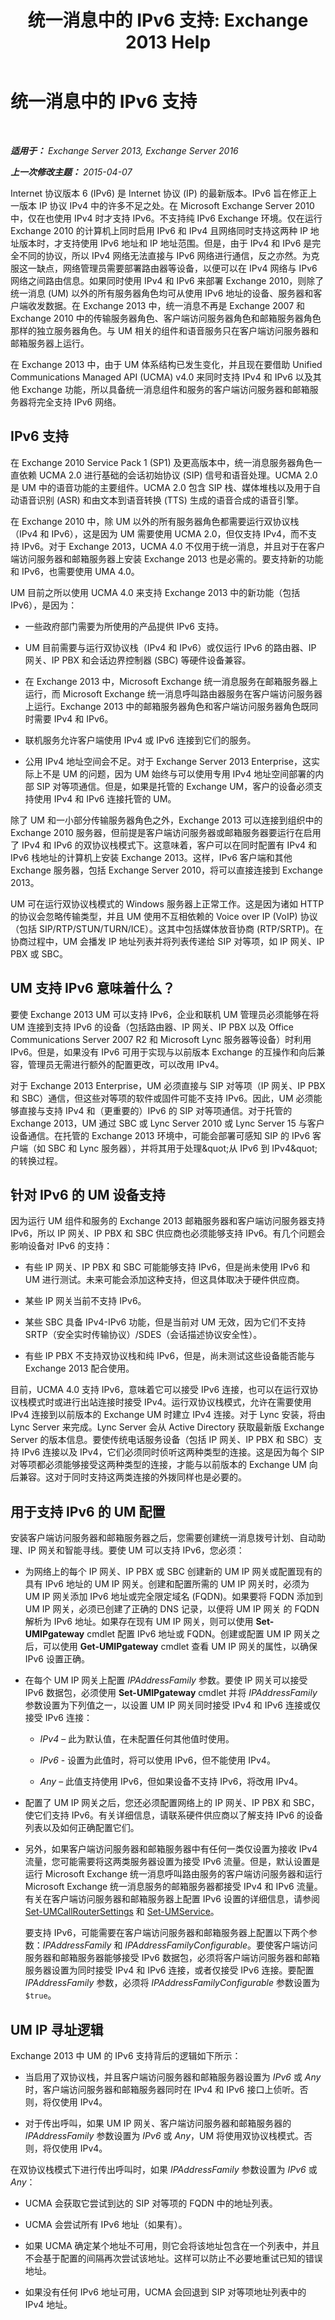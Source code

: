 ﻿---
title: '统一消息中的 IPv6 支持: Exchange 2013 Help'
TOCTitle: 统一消息中的 IPv6 支持
ms:assetid: 91242c85-ce4e-422a-954e-ab623d3d6939
ms:mtpsurl: https://technet.microsoft.com/zh-cn/library/JJ150536(v=EXCHG.150)
ms:contentKeyID: 50491027
ms.date: 05/21/2018
mtps_version: v=EXCHG.150
ms.translationtype: MT
---

# 统一消息中的 IPv6 支持

 

_**适用于：** Exchange Server 2013, Exchange Server 2016_

_**上一次修改主题：** 2015-04-07_

Internet 协议版本 6 (IPv6) 是 Internet 协议 (IP) 的最新版本。IPv6 旨在修正上一版本 IP 协议 IPv4 中的许多不足之处。在 Microsoft Exchange Server 2010 中，仅在也使用 IPv4 时才支持 IPv6。不支持纯 IPv6 Exchange 环境。仅在运行 Exchange 2010 的计算机上同时启用 IPv6 和 IPv4 且网络同时支持这两种 IP 地址版本时，才支持使用 IPv6 地址和 IP 地址范围。但是，由于 IPv4 和 IPv6 是完全不同的协议，所以 IPv4 网络无法直接与 IPv6 网络进行通信，反之亦然。为克服这一缺点，网络管理员需要部署路由器等设备，以便可以在 IPv4 网络与 IPv6 网络之间路由信息。如果同时使用 IPv4 和 IPv6 来部署 Exchange 2010，则除了统一消息 (UM) 以外的所有服务器角色均可从使用 IPv6 地址的设备、服务器和客户端收发数据。在 Exchange 2013 中，统一消息不再是 Exchange 2007 和 Exchange 2010 中的传输服务器角色、客户端访问服务器角色和邮箱服务器角色那样的独立服务器角色。与 UM 相关的组件和语音服务只在客户端访问服务器和邮箱服务器上运行。

在 Exchange 2013 中，由于 UM 体系结构已发生变化，并且现在要借助 Unified Communications Managed API (UCMA) v4.0 来同时支持 IPv4 和 IPv6 以及其他 Exchange 功能，所以具备统一消息组件和服务的客户端访问服务器和邮箱服务器将完全支持 IPv6 网络。

## IPv6 支持

在 Exchange 2010 Service Pack 1 (SP1) 及更高版本中，统一消息服务器角色一直依赖 UCMA 2.0 进行基础的会话初始协议 (SIP) 信号和语音处理。UCMA 2.0 是 UM 中的语音功能的主要组件。UCMA 2.0 包含 SIP 栈、媒体堆栈以及用于自动语音识别 (ASR) 和由文本到语音转换 (TTS) 生成的语音合成的语音引擎。

在 Exchange 2010 中，除 UM 以外的所有服务器角色都需要运行双协议栈（IPv4 和 IPv6），这是因为 UM 需要使用 UCMA 2.0，但仅支持 IPv4，而不支持 IPv6。对于 Exchange 2013，UCMA 4.0 不仅用于统一消息，并且对于在客户端访问服务器和邮箱服务器上安装 Exchange 2013 也是必需的。要支持新的功能和 IPv6，也需要使用 UMA 4.0。

UM 目前之所以使用 UCMA 4.0 来支持 Exchange 2013 中的新功能（包括 IPv6），是因为：

  - 一些政府部门需要为所使用的产品提供 IPv6 支持。

  - UM 目前需要与运行双协议栈（IPv4 和 IPv6）或仅运行 IPv6 的路由器、IP 网关、IP PBX 和会话边界控制器 (SBC) 等硬件设备兼容。

  - 在 Exchange 2013 中，Microsoft Exchange 统一消息服务在邮箱服务器上运行，而 Microsoft Exchange 统一消息呼叫路由器服务在客户端访问服务器上运行。Exchange 2013 中的邮箱服务器角色和客户端访问服务器角色既同时需要 IPv4 和 IPv6。

  - 联机服务允许客户端使用 IPv4 或 IPv6 连接到它们的服务。

  - 公用 IPv4 地址空间会不足。对于 Exchange Server 2013 Enterprise，这实际上不是 UM 的问题，因为 UM 始终与可以使用专用 IPv4 地址空间部署的内部 SIP 对等项通信。但是，如果是托管的 Exchange UM，客户的设备必须支持使用 IPv4 和 IPv6 连接托管的 UM。

除了 UM 和一小部分传输服务器角色之外，Exchange 2013 可以连接到组织中的 Exchange 2010 服务器，但前提是客户端访问服务器或邮箱服务器要运行在启用了 IPv4 和 IPv6 的双协议栈模式下。这意味着，客户可以在同时配置有 IPv4 和 IPv6 栈地址的计算机上安装 Exchange 2013。这样，IPv6 客户端和其他 Exchange 服务器，包括 Exchange Server 2010，将可以直接连接到 Exchange 2013。

UM 可在运行双协议栈模式的 Windows 服务器上正常工作。这是因为诸如 HTTP 的协议会忽略传输类型，并且 UM 使用不互相依赖的 Voice over IP (VoIP) 协议（包括 SIP/RTP/STUN/TURN/ICE）。这其中包括媒体放音协商 (RTP/SRTP)。在协商过程中，UM 会播发 IP 地址列表并将列表传递给 SIP 对等项，如 IP 网关、IP PBX 或 SBC。

## UM 支持 IPv6 意味着什么？

要使 Exchange 2013 UM 可以支持 IPv6，企业和联机 UM 管理员必须能够在将 UM 连接到支持 IPv6 的设备（包括路由器、IP 网关、IP PBX 以及 Office Communications Server 2007 R2 和 Microsoft Lync 服务器等设备）时利用 IPv6。但是，如果没有 IPv6 可用于实现与以前版本 Exchange 的互操作和向后兼容，管理员无需进行额外的配置更改，可以改用 IPv4。

对于 Exchange 2013 Enterprise，UM 必须直接与 SIP 对等项（IP 网关、IP PBX 和 SBC）通信，但这些对等项的软件或固件可能不支持 IPv6。因此，UM 必须能够直接与支持 IPv4 和（更重要的）IPv6 的 SIP 对等项通信。对于托管的 Exchange 2013，UM 通过 SBC 或 Lync Server 2010 或 Lync Server 15 与客户设备通信。在托管的 Exchange 2013 环境中，可能会部署可感知 SIP 的 IPv6 客户端（如 SBC 和 Lync 服务器），并将其用于处理\&quot;从 IPv6 到 IPv4\&quot;的转换过程。

## 针对 IPv6 的 UM 设备支持

因为运行 UM 组件和服务的 Exchange 2013 邮箱服务器和客户端访问服务器支持 IPv6，所以 IP 网关、IP PBX 和 SBC 供应商也必须能够支持 IPv6。有几个问题会影响设备对 IPv6 的支持：

  - 有些 IP 网关、IP PBX 和 SBC 可能能够支持 IPv6，但是尚未使用 IPv6 和 UM 进行测试。未来可能会添加这种支持，但这具体取决于硬件供应商。

  - 某些 IP 网关当前不支持 IPv6。

  - 某些 SBC 具备 IPv4-IPv6 功能，但是当前对 UM 无效，因为它们不支持 SRTP（安全实时传输协议）/SDES（会话描述协议安全性）。

  - 有些 IP PBX 不支持双协议栈和纯 IPv6，但是，尚未测试这些设备能否能与 Exchange 2013 配合使用。

目前，UCMA 4.0 支持 IPv6，意味着它可以接受 IPv6 连接，也可以在运行双协议栈模式时或进行出站连接时接受 IPv4。运行双协议栈模式，允许在需要使用 IPv4 连接到以前版本的 Exchange UM 时建立 IPv4 连接。对于 Lync 安装，将由 Lync Server 来完成。Lync Server 会从 Active Directory 获取最新版 Exchange Server 的版本信息。要使传统电话服务设备（包括 IP 网关、IP PBX 和 SBC）支持 IPv6 连接以及 IPv4，它们必须同时侦听这两种类型的连接。这是因为每个 SIP 对等项都必须能够接受这两种类型的连接，才能与以前版本的 Exchange UM 向后兼容。这对于同时支持这两类连接的外拨同样也是必要的。

## 用于支持 IPv6 的 UM 配置

安装客户端访问服务器和邮箱服务器之后，您需要创建统一消息拨号计划、自动助理、IP 网关和智能寻线。要使 UM 可以支持 IPv6，您必须：

  - 为网络上的每个 IP 网关、IP PBX 或 SBC 创建新的 UM IP 网关或配置现有的具有 IPv6 地址的 UM IP 网关。创建和配置所需的 UM IP 网关时，必须为 UM IP 网关添加 IPv6 地址或完全限定域名 (FQDN)。如果要将 FQDN 添加到 UM IP 网关，必须已创建了正确的 DNS 记录，以便将 UM IP 网关 的 FQDN 解析为 IPv6 地址。如果存在现有 UM IP 网关，则可以使用 **Set-UMIPgateway** cmdlet 配置 IPv6 地址或 FQDN。创建或配置 UM IP 网关之后，可以使用 **Get-UMIPgateway** cmdlet 查看 UM IP 网关的属性，以确保 IPv6 设置正确。

  - 在每个 UM IP 网关上配置 *IPAddressFamily* 参数。要使 IP 网关可以接受 IPv6 数据包，必须使用 **Set-UMIPgateway** cmdlet 并将 *IPAddressFamily* 参数设置为下列值之一，以设置 UM IP 网关同时接受 IPv4 和 IPv6 连接或仅接受 IPv6 连接：
    
      - *IPv4* – 此为默认值，在未配置任何其他值时使用。
    
      - *IPv6* - 设置为此值时，将可以使用 IPv6，但不能使用 IPv4。
    
      - *Any* – 此值支持使用 IPv6，但如果设备不支持 IPv6，将改用 IPv4。

  - 配置了 UM IP 网关之后，您还必须配置网络上的 IP 网关、IP PBX 和 SBC，使它们支持 IPv6。有关详细信息，请联系硬件供应商以了解支持 IPv6 的设备列表以及如何正确配置它们。

  - 另外，如果客户端访问服务器和邮箱服务器中有任何一类仅设置为接收 IPv4 流量，您可能需要将这两类服务器设置为接受 IPv6 流量。但是，默认设置是运行 Microsoft Exchange 统一消息呼叫路由服务的客户端访问服务器和运行 Microsoft Exchange 统一消息服务的邮箱服务器都接受 IPv4 和 IPv6 流量。有关在客户端访问服务器和邮箱服务器上配置 IPv6 设置的详细信息，请参阅 [Set-UMCallRouterSettings](https://technet.microsoft.com/zh-cn/library/jj215758\(v=exchg.150\)) 和 [Set-UMService](https://technet.microsoft.com/zh-cn/library/jj552412\(v=exchg.150\))。
    
    要支持 IPv6，可能需要在客户端访问服务器和邮箱服务器上配置以下两个参数：*IPAddressFamily* 和 *IPAddressFamilyConfigurable*。要使客户端访问服务器和邮箱服务器能够接受 IPv6 数据包，必须将客户端访问服务器和邮箱服务器设置为同时接受 IPv4 和 IPv6 连接，或者仅接受 IPv6 连接。要配置 *IPAddressFamily* 参数，必须将 *IPAddressFamilyConfigurable* 参数设置为 `$true`。

## UM IP 寻址逻辑

Exchange 2013 中 UM 的 IPv6 支持背后的逻辑如下所示：

  - 当启用了双协议栈，并且客户端访问服务器和邮箱服务器设置为 *IPv6* 或 *Any* 时，客户端访问服务器和邮箱服务器同时在 IPv4 和 IPv6 接口上侦听。否则，将仅使用 IPv4。

  - 对于传出呼叫，如果 UM IP 网关、客户端访问服务器和邮箱服务器的 *IPAddressFamily* 参数设置为 *IPv6* 或 *Any*，UM 将使用双协议栈模式。否则，将仅使用 IPv4。

在双协议栈模式下进行传出呼叫时，如果 *IPAddressFamily* 参数设置为 *IPv6* 或 *Any*：

  - UCMA 会获取它尝试到达的 SIP 对等项的 FQDN 中的地址列表。

  - UCMA 会尝试所有 IPv6 地址（如果有）。

  - 如果 UCMA 确定某个地址不可用，则它会将该地址包含在一个列表中，并且不会基于配置的间隔再次尝试该地址。这样可以防止不必要地重试已知的错误地址。

  - 如果没有任何 IPv6 地址可用，UCMA 会回退到 SIP 对等项地址列表中的 IPv4 地址。

